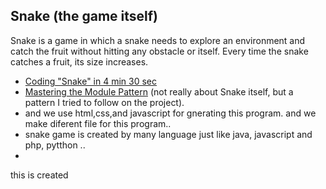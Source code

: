 ## Snake (the game itself)

Snake is a game in which a snake needs to explore an environment and catch the fruit without hitting any obstacle or itself. Every time the snake catches a fruit, its size increases.

- [Coding "Snake" in 4 min 30 sec](https://www.youtube.com/watch?v=xGmXxpIj6vs)
- [Mastering the Module Pattern](https://toddmotto.com/mastering-the-module-pattern/) (not really about Snake itself, but a pattern I tried to follow on the project).
- and we use html,css,and javascript for gnerating this program. and we make diferent file for this program..
- snake game is created by many language just like java, javascript and php, pytthon ..
- 
this is created
